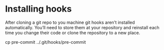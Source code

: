 # Installing hooks

After cloning a git repo to you machine git hooks aren’t installed automatically. You’ll need to store them at your repository and reinstall each time you change their code or clone the repository to a new place.

cp pre-commit ../.git/hooks/pre-commit